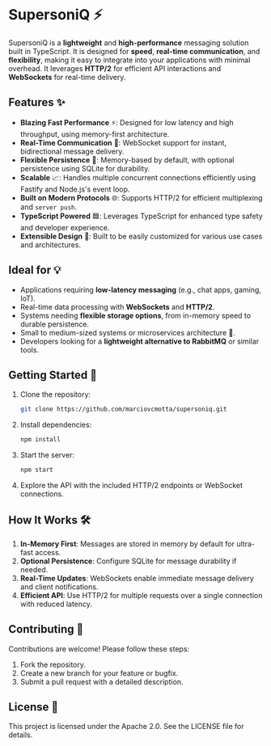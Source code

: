 # SupersoniQ ⚡️

SupersoniQ is a **lightweight** and **high-performance** messaging solution built in TypeScript. It is designed for **speed**, **real-time communication**, and **flexibility**, making it easy to integrate into your applications with minimal overhead. It leverages **HTTP/2** for efficient API interactions and **WebSockets** for real-time delivery.

## Features ✨

- **Blazing Fast Performance** ⚡️: Designed for low latency and high throughput, using memory-first architecture.
- **Real-Time Communication** 📡: WebSocket support for instant, bidirectional message delivery.
- **Flexible Persistence** 💾: Memory-based by default, with optional persistence using SQLite for durability.
- **Scalable** 📈: Handles multiple concurrent connections efficiently using Fastify and Node.js's event loop.
- **Built on Modern Protocols** 🌐: Supports HTTP/2 for efficient multiplexing and `server push`.
- **TypeScript Powered** 🟦: Leverages TypeScript for enhanced type safety and developer experience.
- **Extensible Design** 🔧: Built to be easily customized for various use cases and architectures.

## Ideal for 💡

- Applications requiring **low-latency messaging** (e.g., chat apps, gaming, IoT).
- Real-time data processing with **WebSockets** and **HTTP/2**.
- Systems needing **flexible storage options**, from in-memory speed to durable persistence.
- Small to medium-sized systems or microservices architecture 🚀.
- Developers looking for a **lightweight alternative to RabbitMQ** or similar tools.

## Getting Started 🚀

1. Clone the repository:
   ```bash
   git clone https://github.com/marciovcmotta/supersoniq.git
   ```
2. Install dependencies:
   ```bash
   npm install
   ```
3. Start the server:
   ```bash
   npm start
   ```

4. Explore the API with the included HTTP/2 endpoints or WebSocket connections.

## How It Works 🛠️

1. **In-Memory First**: Messages are stored in memory by default for ultra-fast access.
2. **Optional Persistence**: Configure SQLite for message durability if needed.
3. **Real-Time Updates**: WebSockets enable immediate message delivery and client notifications.
4. **Efficient API**: Use HTTP/2 for multiple requests over a single connection with reduced latency.

## Contributing 🤝

Contributions are welcome! Please follow these steps:

1. Fork the repository.
2. Create a new branch for your feature or bugfix.
3. Submit a pull request with a detailed description.

## License 📜

This project is licensed under the Apache 2.0. See the LICENSE file for details.
